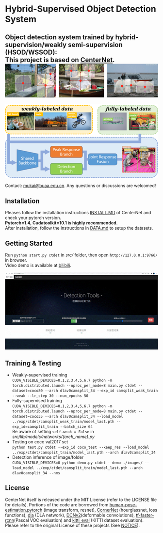 # Hybrid-Supervised Object Detection System  

Object detection system trained by hybrid-supervision/weakly semi-supervision (HSOD/WSSOD):  
This project is based on [CenterNet](https://github.com/xingyizhou/CenterNet).  
![](readme/fig2.png)
---  
![](readme/fig1.png)
       


Contact: [mukai@buaa.edu.cn](mailto:mukai@buaa.edu.cn). Any questions or discussions are welcomed! 


## Installation


Pleases follow the installation instructions [INSTALL.MD](https://github.com/xingyizhou/CenterNet/blob/master/readme/INSTALL.md) of CenterNet and check your pytorch version.  
**Pytorch=1.4, Cudatoolkit=10.1 is highly recommended.**  
After installation, follow the instructions in [DATA.md](readme/DATA.md) to setup the datasets.

## Getting Started

Run `python start.py ctdet` in *src/* folder, then open `http://127.0.0.1:9766/` in browser.  
Video demo is available at [bilibili](https://www.bilibili.com/video/BV1LU4y1K75W/).

![](readme/demo.gif)  

## Training & Testing

- Weakly-supervised training  
`CUDA_VISIBLE_DEVICES=0,1,2,3,4,5,6,7 python -m torch.distributed.launch --nproc_per_node=8 main.py ctdet --dataset=coco80 --arch dlav0camsplit_34 --exp_id camsplit_weak_train --weak --lr_step 30 --num_epochs 50`
- Fully-supervised training  
`CUDA_VISIBLE_DEVICES=0,1,2,3,4,5,6,7 python -m torch.distributed.launch --nproc_per_node=8 main.py ctdet --dataset=coco35 --arch dlav0camsplit_34 --load_model ../exp/ctdet/camsplit_weak_train/model_last.pth --exp_id=camsplit_train --batch_size 64`  
Be aware of setting `self.weak = False` in *src/lib/models/networks/{arch_name}.py*
- Testing on coco val2017 set  
`python test.py ctdet --exp_id coco_test --keep_res --load_model ../exp/ctdet/camsplit_train/model_last.pth --arch dlav0camsplit_34`
- Detection inference of image/folder  
`CUDA_VISIBLE_DEVICES=0 python demo.py ctdet --demo ./images/ --load_model ../exp/ctdet/camsplit_train/model_last.pth --arch dlav0camsplit_34 --nms`

## License

CenterNet itself is released under the MIT License (refer to the LICENSE file for details).
Portions of the code are borrowed from [human-pose-estimation.pytorch](https://github.com/Microsoft/human-pose-estimation.pytorch) (image transform, resnet), [CornerNet](https://github.com/princeton-vl/CornerNet) (hourglassnet, loss functions), [dla](https://github.com/ucbdrive/dla) (DLA network), [DCNv2](https://github.com/CharlesShang/DCNv2)(deformable convolutions), [tf-faster-rcnn](https://github.com/endernewton/tf-faster-rcnn)(Pascal VOC evaluation) and [kitti_eval](https://github.com/prclibo/kitti_eval) (KITTI dataset evaluation). Please refer to the original License of these projects (See [NOTICE](NOTICE)).
